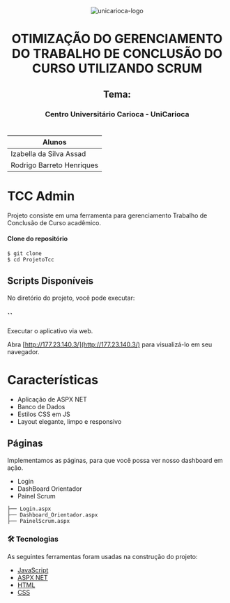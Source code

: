 <p align="center">
  <img src="https://www.unicarioca.edu.br/sites/all/themes/unicarioca/imgs/logo-unicarioca.png" alt="unicarioca-logo"/>
</p>

<h1 align="center">
OTIMIZAÇÃO DO GERENCIAMENTO DO TRABALHO DE CONCLUSÃO DO CURSO UTILIZANDO SCRUM

</h1>

<h2 align="center">
  Tema: 
</h2>

<h3 align="center">
  Centro Universitário Carioca - UniCarioca
</h3>

#
#
| Alunos | 
| ------ | 
| Izabella da Silva Assad | 
| Rodrigo Barreto Henriques | 


# TCC Admin

Projeto consiste em uma ferramenta para gerenciamento Trabalho de Conclusão de Curso acadêmico.


#### Clone do repositório

```
$ git clone 
$ cd ProjetoTcc

```

## Scripts Disponíveis

No diretório do projeto, você pode executar:

### ``

Executar o aplicativo via web.

Abra [http://177.23.140.3/](http://177.23.140.3/) para visualizá-lo em seu navegador.


# Características

- Aplicação de ASPX NET
- Banco de Dados
- Estilos CSS em JS
- Layout elegante, limpo e responsivo

## Páginas

Implementamos as páginas, para que você possa ver nosso dashboard em ação.

- Login
- DashBoard Orientador
- Painel Scrum
 
 ```
├── Login.aspx
├── Dashboard_Orientador.aspx
├── PainelScrum.aspx
```

### 🛠 Tecnologias

As seguintes ferramentas foram usadas na construção do projeto:

- [JavaScript](https://www.javascript.com/)
- [ASPX NET](https://docs.microsoft.com/pt-br/aspnet/core/?view=aspnetcore-6.0)
- [HTML](https://developer.mozilla.org/pt-BR/docs/Web/HTML)
- [CSS](https://developer.mozilla.org/pt-BR/docs/Web/CSS)